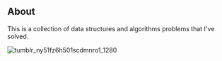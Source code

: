 ## About
This is a collection of data structures and algorithms problems that I've solved. 

![tumblr_ny51fz6h501scdmnro1_1280](https://user-images.githubusercontent.com/30982485/172750675-b399497f-5fb4-4ec7-ad22-e602c8bf6bd3.jpg)

